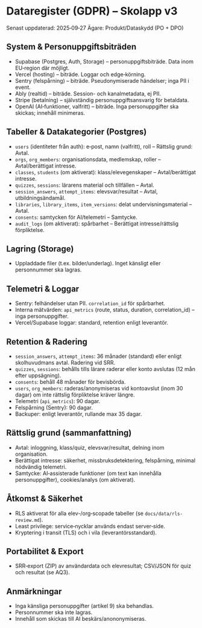 # Dataregister (GDPR) – Skolapp v3

Senast uppdaterad: 2025‑09‑27
Ägare: Produkt/Dataskydd (PO + DPO)

## System & Personuppgiftsbiträden
- Supabase (Postgres, Auth, Storage) – personuppgiftsbiträde. Data inom EU‑region där möjligt.
- Vercel (hosting) – biträde. Loggar och edge‑körning.
- Sentry (felspårning) – biträde. Pseudonymiserade händelser; inga PII i event.
- Ably (realtid) – biträde. Session- och kanalmetadata, ej PII.
- Stripe (betalning) – självständig personuppgiftsansvarig för betaldata.
- OpenAI (AI‑funktioner, valfritt) – biträde. Inga personuppgifter ska skickas; innehåll minimeras.

## Tabeller & Datakategorier (Postgres)
- `users` (identiteter från auth): e‑post, namn (valfritt), roll – Rättslig grund: Avtal.
- `orgs`, `org_members`: organisationsdata, medlemskap, roller – Avtal/berättigat intresse.
- `classes`, `students` (om aktiverat): klass/elevegenskaper – Avtal/berättigat intresse.
- `quizzes`, `sessions`: lärarens material och tillfällen – Avtal.
- `session_answers`, `attempt_items`: elevsvar/resultat – Avtal, utbildningsändamål.
- `libraries`, `library_items`, `item_versions`: delat undervisningsmaterial – Avtal.
- `consents`: samtycken för AI/telemetri – Samtycke.
- `audit_logs` (om aktiverat): spårbarhet – Berättigat intresse/rättslig förpliktelse.

## Lagring (Storage)
- Uppladdade filer (t.ex. bilder/underlag). Inget känsligt eller personnummer ska lagras.

## Telemetri & Loggar
- Sentry: felhändelser utan PII. `correlation_id` för spårbarhet.
- Interna mätvärden: `api_metrics` (route, status, duration, correlation_id) – inga personuppgifter.
- Vercel/Supabase loggar: standard, retention enligt leverantör.

## Retention & Radering
- `session_answers`, `attempt_items`: 36 månader (standard) eller enligt skolhuvudmans avtal. Radering vid SRR.
- `quizzes`, `sessions`: behålls tills lärare raderar eller konto avslutas (12 mån efter uppsägning).
- `consents`: behåll 48 månader för bevisbörda.
- `users`, `org_members`: raderas/anonymiseras vid kontoavslut (inom 30 dagar) om inte rättslig förpliktelse kräver längre.
- Telemetri (`api_metrics`): 90 dagar.
- Felspårning (Sentry): 90 dagar.
- Backuper: enligt leverantör, rullande max 35 dagar.

## Rättslig grund (sammanfattning)
- Avtal: inloggning, klass/quiz, elevsvar/resultat, delning inom organisation.
- Berättigat intresse: säkerhet, missbruksdetektering, felspårning, minimal nödvändig telemetri.
- Samtycke: AI‑assisterade funktioner (om text kan innehålla personuppgifter), cookies/analys (om aktiverat).

## Åtkomst & Säkerhet
- RLS aktiverat för alla elev-/org‑scopade tabeller (se `docs/data/rls-review.md`).
- Least privilege: service‑nycklar används endast server‑side.
- Kryptering i transit (TLS) och i vila (leverantörsstandard).

## Portabilitet & Export
- SRR‑export (ZIP) av användardata och elevresultat; CSV/JSON för quiz och resultat (se AQ3).

## Anmärkningar
- Inga känsliga personuppgifter (artikel 9) ska behandlas.
- Personnummer ska inte lagras.
- Innehåll som skickas till AI beskärs/anononymiseras.

